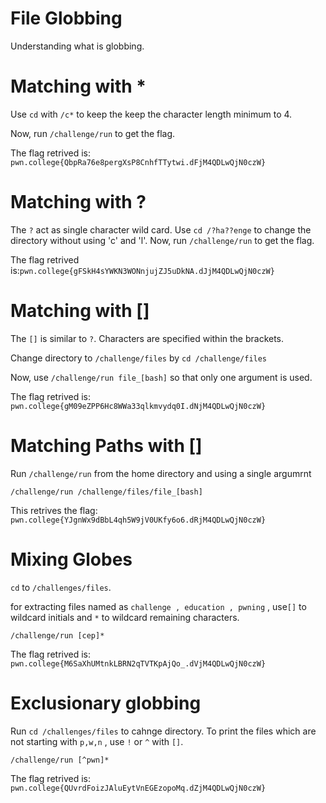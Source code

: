 # File Globbing

Understanding what is globbing.

# Matching with *

Use `cd` with `/c*` to keep the keep the character length minimum to 4.

Now, run `/challenge/run` to get the flag.

The flag retrived is: `pwn.college{QbpRa76e8pergXsP8CnhfTTytwi.dFjM4QDLwQjN0czW}`

# Matching with ?

The `?` act as single character wild card. 
Use `cd /?ha??enge` to change the directory without using 'c' and 'l'.
Now, run `/challenge/run` to get the flag.

The flag retrived is:`pwn.college{gFSkH4sYWKN3WONnjujZJ5uDkNA.dJjM4QDLwQjN0czW}`

# Matching with []

The `[]` is similar to `?`. Characters are specified within the brackets. 

Change directory to `/challenge/files` by `cd /challenge/files`

Now, use `/challenge/run file_[bash]` so that only one argument is used.

The flag retrived is: `pwn.college{gM09eZPP6Hc8WWa33qlkmvydq0I.dNjM4QDLwQjN0czW}`

# Matching Paths with []

Run `/challenge/run` from the home directory and using a single argumrnt

```
/challenge/run /challenge/files/file_[bash]
```

This retrives the flag: `pwn.college{YJgnWx9dBbL4qh5W9jV0UKfy6o6.dRjM4QDLwQjN0czW}`


# Mixing Globes
`cd` to `/challenges/files`.

for extracting files named as `challenge , education , pwning` , use`[]` to wildcard initials and `*` to wildcard remaining characters.

```
/challenge/run [cep]*
```
The flag retrived is: `pwn.college{M6SaXhUMtnkLBRN2qTVTKpAjQo_.dVjM4QDLwQjN0czW}`

# Exclusionary globbing

Run `cd /challenges/files` to cahnge directory.
To print the files which are not starting with `p,w,n` , use `!` or `^` with `[]`.

```
/challenge/run [^pwn]*
```

The flag retrived is: `pwn.college{QUvrdFoizJAluEytVnEGEzopoMq.dZjM4QDLwQjN0czW}`



